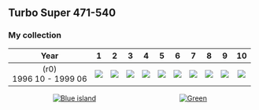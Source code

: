 ## Turbo Super 471-540

### My collection

|            Year            |                                                       1                                                        |                                                       2                                                        |                                                       3                                                        |                                                       4                                                        |                                                       5                                                        |                                                       6                                                        |                                                       7                                                        |                                                       8                                                        |                                                       9                                                        |                                                        10                                                        |
|:--------------------------:|:--------------------------------------------------------------------------------------------------------------:|:--------------------------------------------------------------------------------------------------------------:|:--------------------------------------------------------------------------------------------------------------:|:--------------------------------------------------------------------------------------------------------------:|:--------------------------------------------------------------------------------------------------------------:|:--------------------------------------------------------------------------------------------------------------:|:--------------------------------------------------------------------------------------------------------------:|:--------------------------------------------------------------------------------------------------------------:|:--------------------------------------------------------------------------------------------------------------:|:----------------------------------------------------------------------------------------------------------------:|
| (r0)<br/>1996 10 - 1999 06 | [<img src='thumbnails/outer/(r0)+1996_10_-_1999_06.1.5.png'>](thumbnails/outer/(r0)+1996_10_-_1999_06.1.5.png) | [<img src='thumbnails/outer/(r0)+1996_10_-_1999_06.2.5.png'>](thumbnails/outer/(r0)+1996_10_-_1999_06.2.5.png) | [<img src='thumbnails/outer/(r0)+1996_10_-_1999_06.3.5.png'>](thumbnails/outer/(r0)+1996_10_-_1999_06.3.5.png) | [<img src='thumbnails/outer/(r0)+1996_10_-_1999_06.4.5.png'>](thumbnails/outer/(r0)+1996_10_-_1999_06.4.5.png) | [<img src='thumbnails/outer/(r0)+1996_10_-_1999_06.5.5.png'>](thumbnails/outer/(r0)+1996_10_-_1999_06.5.5.png) | [<img src='thumbnails/outer/(r0)+1996_10_-_1999_06.6.5.png'>](thumbnails/outer/(r0)+1996_10_-_1999_06.6.5.png) | [<img src='thumbnails/outer/(r0)+1996_10_-_1999_06.7.5.png'>](thumbnails/outer/(r0)+1996_10_-_1999_06.7.5.png) | [<img src='thumbnails/outer/(r0)+1996_10_-_1999_06.8.5.png'>](thumbnails/outer/(r0)+1996_10_-_1999_06.8.5.png) | [<img src='thumbnails/outer/(r0)+1996_10_-_1999_06.9.5.png'>](thumbnails/outer/(r0)+1996_10_-_1999_06.9.5.png) | [<img src='thumbnails/outer/(r0)+1996_10_-_1999_06.10.5.png'>](thumbnails/outer/(r0)+1996_10_-_1999_06.10.5.png) |

<span style="display: inline-block;">
	<a href='thumbnails/inner/471.5.png' title=''><img src='thumbnails/inner/471.5.png' alt=''></a>
</span>
<span style="display: inline-block;">
	<a href='thumbnails/inner/472.5.png' title=''><img src='thumbnails/inner/472.5.png' alt=''></a>
</span>
<span style="display: inline-block;">
	<a href='thumbnails/inner/473.5.png' title=''><img src='thumbnails/inner/473.5.png' alt=''></a>
</span>
<span style="display: inline-block;">
	<a href='thumbnails/inner/474.5.png' title=''><img src='thumbnails/inner/474.5.png' alt=''></a>
</span>
<span style="display: inline-block;">
	<a href='thumbnails/inner/475.5.png' title=''><img src='thumbnails/inner/475.5.png' alt=''></a>
</span>
<span style="display: inline-block;">
	<a href='thumbnails/inner/476.5.png' title=''><img src='thumbnails/inner/476.5.png' alt=''></a>
</span>
<span style="display: inline-block;">
	<a href='thumbnails/inner/477.5.png' title=''><img src='thumbnails/inner/477.5.png' alt=''></a>
</span>
<span style="display: inline-block;">
	<a href='thumbnails/inner/478.5.png' title=''><img src='thumbnails/inner/478.5.png' alt=''></a>
</span>
<span style="display: inline-block;">
	<a href='thumbnails/inner/479.5.png' title=''><img src='thumbnails/inner/479.5.png' alt=''></a>
</span>
<span style="display: inline-block;">
	<a href='thumbnails/inner/480.5.png' title=''><img src='thumbnails/inner/480.5.png' alt=''></a>
</span>
<span style="display: inline-block;">
	<a href='thumbnails/inner/481.5.png' title=''><img src='thumbnails/inner/481.5.png' alt=''></a>
</span>
<span style="display: inline-block;">
	<a href='thumbnails/inner/482.5.png' title=''><img src='thumbnails/inner/482.5.png' alt=''></a>
</span>
<span style="display: inline-block;">
	<a href='thumbnails/inner/483.5.png' title=''><img src='thumbnails/inner/483.5.png' alt=''></a>
</span>
<span style="display: inline-block;">
	<a href='thumbnails/inner/484.5.png' title=''><img src='thumbnails/inner/484.5.png' alt=''></a>
</span>
<span style="display: inline-block;">
	<a href='thumbnails/inner/485.5.png' title=''><img src='thumbnails/inner/485.5.png' alt=''></a>
</span>
<span style="display: inline-block;">
	<a href='thumbnails/inner/486.5.png' title=''><img src='thumbnails/inner/486.5.png' alt=''></a>
</span>
<span style="display: inline-block;">
	<a href='thumbnails/inner/487.5.png' title=''><img src='thumbnails/inner/487.5.png' alt=''></a>
</span>
<span style="display: inline-block;">
	<a href='thumbnails/inner/488.5.png' title=''><img src='thumbnails/inner/488.5.png' alt=''></a>
</span>
<span style="display: inline-block;">
	<a href='thumbnails/inner/489.5.png' title=''><img src='thumbnails/inner/489.5.png' alt=''></a>
</span>
<span style="display: inline-block;">
	<a href='thumbnails/inner/490.5.png' title=''><img src='thumbnails/inner/490.5.png' alt=''></a>
</span>
<span style="display: inline-block;">
	<a href='thumbnails/inner/491.5.png' title=''><img src='thumbnails/inner/491.5.png' alt=''></a>
</span>
<span style="display: inline-block;">
	<a href='thumbnails/inner/492.5.png' title=''><img src='thumbnails/inner/492.5.png' alt=''></a>
</span>
<span style="display: inline-block;">
	<a href='thumbnails/inner/493.5.png' title=''><img src='thumbnails/inner/493.5.png' alt=''></a>
	<a href='thumbnails/inner/493.blue_island.5.png' title='Blue island'><img src='thumbnails/inner/493.blue_island.5.png' alt='Blue island'></a>
</span>
<span style="display: inline-block;">
	<a href='thumbnails/inner/494.5.png' title=''><img src='thumbnails/inner/494.5.png' alt=''></a>
</span>
<span style="display: inline-block;">
	<a href='thumbnails/inner/495.5.png' title=''><img src='thumbnails/inner/495.5.png' alt=''></a>
</span>
<span style="display: inline-block;">
	<a href='thumbnails/inner/496.5.png' title=''><img src='thumbnails/inner/496.5.png' alt=''></a>
</span>
<span style="display: inline-block;">
	<a href='thumbnails/inner/497.5.png' title=''><img src='thumbnails/inner/497.5.png' alt=''></a>
</span>
<span style="display: inline-block;">
	<a href='thumbnails/inner/498.5.png' title=''><img src='thumbnails/inner/498.5.png' alt=''></a>
</span>
<span style="display: inline-block;">
	<a href='thumbnails/inner/499.5.png' title=''><img src='thumbnails/inner/499.5.png' alt=''></a>
</span>
<span style="display: inline-block;">
	<a href='thumbnails/inner/500.5.png' title=''><img src='thumbnails/inner/500.5.png' alt=''></a>
</span>
<span style="display: inline-block;">
	<a href='thumbnails/inner/501.5.png' title=''><img src='thumbnails/inner/501.5.png' alt=''></a>
</span>
<span style="display: inline-block;">
	<a href='thumbnails/inner/502.5.png' title=''><img src='thumbnails/inner/502.5.png' alt=''></a>
</span>
<span style="display: inline-block;">
	<a href='thumbnails/inner/503.5.png' title=''><img src='thumbnails/inner/503.5.png' alt=''></a>
</span>
<span style="display: inline-block;">
	<a href='thumbnails/inner/504.5.png' title=''><img src='thumbnails/inner/504.5.png' alt=''></a>
</span>
<span style="display: inline-block;">
	<a href='thumbnails/inner/505.5.png' title=''><img src='thumbnails/inner/505.5.png' alt=''></a>
</span>
<span style="display: inline-block;">
	<a href='thumbnails/inner/506.5.png' title=''><img src='thumbnails/inner/506.5.png' alt=''></a>
</span>
<span style="display: inline-block;">
	<a href='thumbnails/inner/507.5.png' title=''><img src='thumbnails/inner/507.5.png' alt=''></a>
</span>
<span style="display: inline-block;">
	<a href='thumbnails/inner/508.5.png' title=''><img src='thumbnails/inner/508.5.png' alt=''></a>
</span>
<span style="display: inline-block;">
	<a href='thumbnails/inner/509.5.png' title=''><img src='thumbnails/inner/509.5.png' alt=''></a>
</span>
<span style="display: inline-block;">
	<a href='thumbnails/inner/510.5.png' title=''><img src='thumbnails/inner/510.5.png' alt=''></a>
</span>
<span style="display: inline-block;">
	<a href='thumbnails/inner/511.5.png' title=''><img src='thumbnails/inner/511.5.png' alt=''></a>
</span>
<span style="display: inline-block;">
	<a href='thumbnails/inner/512.5.png' title=''><img src='thumbnails/inner/512.5.png' alt=''></a>
</span>
<span style="display: inline-block;">
	<a href='thumbnails/inner/513.5.png' title=''><img src='thumbnails/inner/513.5.png' alt=''></a>
</span>
<span style="display: inline-block;">
	<a href='thumbnails/inner/514.5.png' title=''><img src='thumbnails/inner/514.5.png' alt=''></a>
</span>
<span style="display: inline-block;">
	<a href='thumbnails/inner/515.5.png' title=''><img src='thumbnails/inner/515.5.png' alt=''></a>
</span>
<span style="display: inline-block;">
	<a href='thumbnails/inner/516.5.png' title=''><img src='thumbnails/inner/516.5.png' alt=''></a>
</span>
<span style="display: inline-block;">
	<a href='thumbnails/inner/517.5.png' title=''><img src='thumbnails/inner/517.5.png' alt=''></a>
</span>
<span style="display: inline-block;">
	<a href='thumbnails/inner/518.5.png' title=''><img src='thumbnails/inner/518.5.png' alt=''></a>
</span>
<span style="display: inline-block;">
	<a href='thumbnails/inner/519.5.png' title=''><img src='thumbnails/inner/519.5.png' alt=''></a>
</span>
<span style="display: inline-block;">
	<a href='thumbnails/inner/520.5.png' title=''><img src='thumbnails/inner/520.5.png' alt=''></a>
</span>
<span style="display: inline-block;">
	<a href='thumbnails/inner/521.5.png' title=''><img src='thumbnails/inner/521.5.png' alt=''></a>
</span>
<span style="display: inline-block;">
	<a href='thumbnails/inner/522.5.png' title=''><img src='thumbnails/inner/522.5.png' alt=''></a>
</span>
<span style="display: inline-block;">
	<a href='thumbnails/inner/523.5.png' title=''><img src='thumbnails/inner/523.5.png' alt=''></a>
</span>
<span style="display: inline-block;">
	<a href='thumbnails/inner/524.5.png' title=''><img src='thumbnails/inner/524.5.png' alt=''></a>
</span>
<span style="display: inline-block;">
	<a href='thumbnails/inner/525.5.png' title=''><img src='thumbnails/inner/525.5.png' alt=''></a>
</span>
<span style="display: inline-block;">
	<a href='thumbnails/inner/526.5.png' title=''><img src='thumbnails/inner/526.5.png' alt=''></a>
</span>
<span style="display: inline-block;">
	<a href='thumbnails/inner/527.5.png' title=''><img src='thumbnails/inner/527.5.png' alt=''></a>
</span>
<span style="display: inline-block;">
	<a href='thumbnails/inner/528.5.png' title=''><img src='thumbnails/inner/528.5.png' alt=''></a>
</span>
<span style="display: inline-block;">
	<a href='thumbnails/inner/529.5.png' title=''><img src='thumbnails/inner/529.5.png' alt=''></a>
</span>
<span style="display: inline-block;">
	<a href='thumbnails/inner/530.5.png' title=''><img src='thumbnails/inner/530.5.png' alt=''></a>
</span>
<span style="display: inline-block;">
	<a href='thumbnails/inner/531.5.png' title=''><img src='thumbnails/inner/531.5.png' alt=''></a>
</span>
<span style="display: inline-block;">
	<a href='thumbnails/inner/532.5.png' title=''><img src='thumbnails/inner/532.5.png' alt=''></a>
</span>
<span style="display: inline-block;">
	<a href='thumbnails/inner/533.5.png' title=''><img src='thumbnails/inner/533.5.png' alt=''></a>
</span>
<span style="display: inline-block;">
	<a href='thumbnails/inner/534.5.png' title=''><img src='thumbnails/inner/534.5.png' alt=''></a>
</span>
<span style="display: inline-block;">
	<a href='thumbnails/inner/535.5.png' title=''><img src='thumbnails/inner/535.5.png' alt=''></a>
	<a href='thumbnails/inner/535.green.5.png' title='Green'><img src='thumbnails/inner/535.green.5.png' alt='Green'></a>
</span>
<span style="display: inline-block;">
	<a href='thumbnails/inner/536.5.png' title=''><img src='thumbnails/inner/536.5.png' alt=''></a>
</span>
<span style="display: inline-block;">
	<a href='thumbnails/inner/537.5.png' title=''><img src='thumbnails/inner/537.5.png' alt=''></a>
</span>
<span style="display: inline-block;">
	<a href='thumbnails/inner/538.5.png' title=''><img src='thumbnails/inner/538.5.png' alt=''></a>
</span>
<span style="display: inline-block;">
	<a href='thumbnails/inner/539.5.png' title=''><img src='thumbnails/inner/539.5.png' alt=''></a>
</span>
<span style="display: inline-block;">
	<a href='thumbnails/inner/540.5.png' title=''><img src='thumbnails/inner/540.5.png' alt=''></a>
</span>

